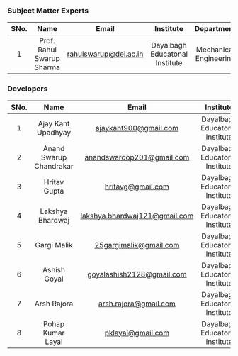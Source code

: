 ### Subject Matter Experts
| SNo. | Name | Email | Institute | Department |
| :---: | :---: | :---: | :---: | :---: |
| 1 | Prof. Rahul Swarup Sharma | rahulswarup@dei.ac.in | Dayalbagh Educatonal Institute | Mechanical Engineering |

### Developers
| SNo. | Name | Email | Institute | Department |
| :---: | :---: | :---: | :---: | :---: |
| 1 | Ajay Kant Upadhyay | ajaykant900@gmail.com | Dayalbagh Educatonal Institute | Mechanical Engineering |
| 2 | Anand Swarup Chandrakar | anandswaroop201@gmail.com | Dayalbagh Educatonal Institute | Mechanical Engineering |
| 3 | Hritav Gupta | hritavg@gmail.com | Dayalbagh Educatonal Institute | Mechanical Engineering |
| 4 | Lakshya Bhardwaj | lakshya.bhardwaj121@gmail.com | Dayalbagh Educatonal Institute | Mechanical Engineering |
| 5 | Gargi Malik | 25gargimalik@gmail.com | Dayalbagh Educatonal Institute | Mechanical Engineering |
| 6 | Ashish Goyal | goyalashish2128@gmail.com | Dayalbagh Educatonal Institute | Mechanical Engineering |
| 7 | Arsh Rajora | arsh.rajora@gmail.com | Dayalbagh Educatonal Institute | Mechanical Engineering |
| 8 | Pohap Kumar Layal | pklayal@gmail.com | Dayalbagh Educatonal Institute | Mechanical Engineering |
